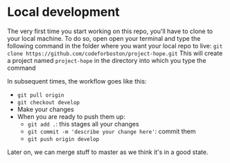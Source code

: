 # Local development
The very first time you start working on this repo, you'll have to clone to your local machine. To do so, open open your terminal and type the following command in the folder where you want your local repo to live: `git clone https://github.com/codeforboston/project-hope.git` This will create a project named `project-hope` in the directory into which you type the command

In subsequent times, the workflow goes like this:
* `git pull origin`
* `git checkout develop`
* Make your changes
* When you are ready to push them up:
    * `git add .`: this stages all your changes
    * `git commit -m 'describe your change here'`: commit them
    * `git push origin develop`

Later on, we can merge stuff to master as we think it's in a good state. 